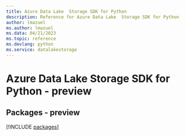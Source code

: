 ```yaml
---
title: Azure Data Lake  Storage SDK for Python
description: Reference for Azure Data Lake  Storage SDK for Python
author: lmazuel
ms.author: lmazuel
ms.data: 04/21/2023
ms.topic: reference
ms.devlang: python
ms.service: datalakestorage
---
```

# Azure Data Lake  Storage SDK for Python - preview
## Packages - preview
[!INCLUDE [packages](data-lake--storage-index.md)]